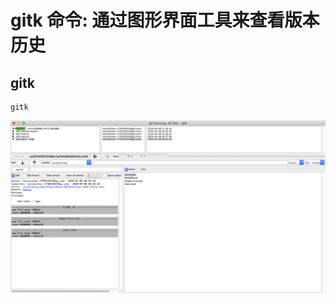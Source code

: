 # gitk 命令: 通过图形界面工具来查看版本历史

## gitk

```shell
gitk
```

![gitk/Untitled.png](images/gitk-command-1.png)
